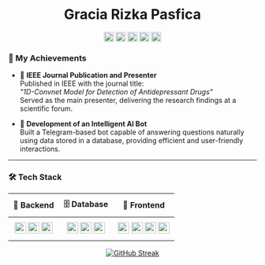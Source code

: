 <p align="left"> <h1 align="center"> Gracia Rizka Pasfica </h1></p>
<p align="center">
  <a href="https://github.com/grpasfica" target="_blank"><img align="center" src="https://cdn.jsdelivr.net/npm/simple-icons@3.0.1/icons/github.svg" alt="Gracia Rizka Pasfica" height="20" width="20" /></a>
  <a href="https://www.linkedin.com/in/gracia-rizka-pasfica-a22247220/" target="_blank"><img align="center" src="https://cdn.jsdelivr.net/npm/simple-icons@3.0.1/icons/linkedin.svg" alt="Gracia Rizka Pasfica" height="20" width="20" /></a>
  <a href="https://www.instagram.com/graciarp_/" target="_blank"><img align="center" src="https://cdn.jsdelivr.net/npm/simple-icons@3.0.1/icons/instagram.svg" alt="Gracia Rizka Pasfica" height="20" width="20" /></a>
  <a href="https://independent.academia.edu/Pasfica" target="_blank"><img align="center" src="https://cdn.jsdelivr.net/npm/simple-icons@3.0.1/icons/academia.svg" alt="Gracia Rizka Pasfica" height="20" width="20" /></a>
  <a href="https://medium.com/@igraciasriska1262" target="_blank"><img align="center" src="https://cdn.jsdelivr.net/npm/simple-icons@3.0.1/icons/medium.svg" alt="Gracia Rizka Pasfica" height="20" width="20" /></a>
</p>

### 🎉 My Achievements

- 📜 **IEEE Journal Publication and Presenter**  
  Published in IEEE with the journal title:  
  *"1D-Convnet Model for Detection of Antidepressant Drugs"*  
  Served as the main presenter, delivering the research findings at a scientific forum.

- 🤖 **Development of an Intelligent AI Bot**  
  Built a Telegram-based bot capable of answering questions naturally using data stored in a database, providing efficient and user-friendly interactions.

---

### 🛠️ Tech Stack 
<div align="center">
  <table style="border-collapse: collapse; width: 100%;">
    <thead>
      <tr style="background-color: transparent;">
        <th style="padding: 10px;">🚀 Backend</th>
        <th style="padding: 10px;">🗄️ Database</th>
        <th style="padding: 10px;">🎨 Frontend</th>
      </tr>
    </thead>
    <tbody>
      <tr>
        <td style="padding: 10px; text-align: center;">
          <img src="https://img.shields.io/badge/-Python-3776AB?&logo=Python&logoColor=white" height="23">
          <img src="https://img.shields.io/badge/-Rust-000?&logo=Rust&logoColor=white" height="23">
          <img src="https://img.shields.io/badge/-C++-00599C?&logo=c%2b%2b&logoColor=white" height="23">
        </td>
        <td style="padding: 10px; text-align: center;">
          <img src="https://img.shields.io/badge/-MySQL-4479A1?&logo=MySQL&logoColor=white" height="23">
          <img src="https://img.shields.io/badge/-PostgreSQL-4169E1?&logo=PostgreSQL&logoColor=white" height="23">
          <img src="https://img.shields.io/badge/-SurrealDb-FF0040?&logo=SurrealDb&logoColor=white" height="23">
        </td>
        <td style="padding: 10px; text-align: center;">
          <img src="https://img.shields.io/badge/-HTML-E34F26?&logo=HTML5&logoColor=white" height="23">
          <img src="https://img.shields.io/badge/-CSS-1572B6?&logo=CSS3&logoColor=white" height="23">
          <img src="https://img.shields.io/badge/-Bootstrap-7952B3?&logo=Bootstrap&logoColor=white" height="23">
          <img src="https://img.shields.io/badge/-JavaScript-F7DF1E?&logo=JavaScript&logoColor=black" height="23">
        </td>
      </tr>
    </tbody>
  </table>
</div>

<p align="center">
  <a href="https://github.com/DenverCoder1/github-readme-streak-stats">
    <img src="https://github-readme-streak-stats.herokuapp.com/?user=grpasfica&theme=dark" alt="GitHub Streak">
  </a>
</p>
